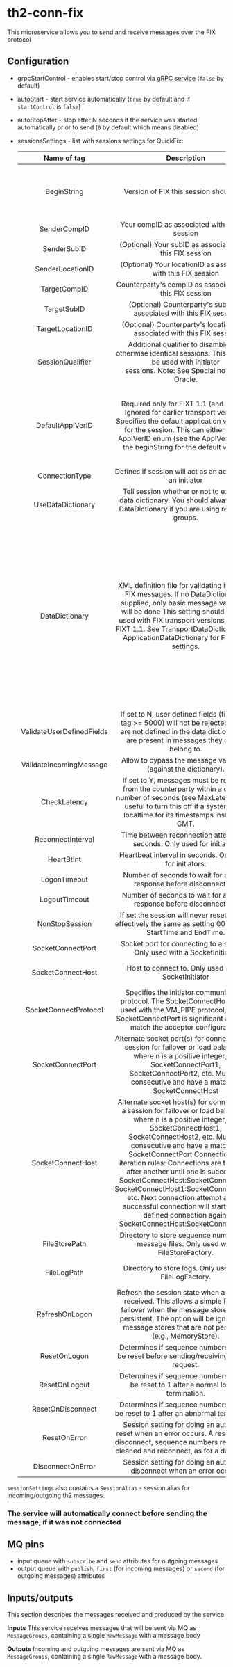 # th2-conn-fix
 This microservice allows you to send and receive messages over the FIX protocol
  
## Configuration
- grpcStartControl - enables start/stop control via [gRPC service](https://github.com/th2-net/th2-grpc-conn/blob/master/src/main/proto/th2_grpc_conn/conn.proto#L24) (`false` by default)
- autoStart - start service automatically (`true` by default and if `startControl` is `false`)
- autoStopAfter - stop after N seconds if the service was started automatically prior to send (`0` by default which means disabled)
- sessionsSettings - list with sessions settings for QuickFix:

     | Name of tag | Description | Valid Values| Default value|
     | :----: | :----: | :----: | :----: |
     | BeginString | Version of FIX this session should use |	FIX.5.0, FIX.4.4, FIX.4.3, FIX.4.2, FIX.4.1, FIX.4.0, FIXT.1.1 (which then requires DefaultApplVerID, see below)||
     | SenderCompID | Your compID as associated with this FIX session	|case-sensitive alpha-numeric string||
     | SenderSubID|(Optional) Your subID as associated with this FIX session	|case-sensitive alpha-numeric string||
     | SenderLocationID| (Optional) Your locationID as associated with this FIX session	|case-sensitive alpha-numeric string||
     | TargetCompID	| Counterparty's compID as associated with this FIX session	| case-sensitive alpha-numeric string	| | 
     | TargetSubID	| (Optional) Counterparty's subID as associated with this FIX session	| case-sensitive alpha-numeric string	|| 
     | TargetLocationID	| (Optional) Counterparty's locationID as associated with this FIX session |	case-sensitive alpha-numeric string	 | | 
     | SessionQualifier |	Additional qualifier to disambiguate otherwise identical sessions. This can only be used with initiator sessions. Note: See Special notes for Oracle.	|case-sensitive alpha-numeric string	||
     | DefaultApplVerID |	Required only for FIXT 1.1 (and newer). Ignored for earlier transport versions. Specifies the default application version ID for the session. This can either be the ApplVerID enum (see the ApplVerID field) the beginString for the default version.	| String. Examples:	FIX 5.0 over FIXT 1.1 DefaultApplVerID=7 # BeginString: FIX 5.0 over FIXT 1.1	DefaultApplVerID=FIX.5.0	# BeginString: FIX 4.2 over FIXT 1.1	DefaultApplVerID=FIX.4.2	|No default. Required for FIXT 1.1 |
     | ConnectionType|	Defines if session will act as an acceptor or an initiator|	initiator	/ acceptor|	|
     | UseDataDictionary |	Tell session whether or not to expect a data dictionary. You should always use a DataDictionary if you are using repeating groups.|	Y/N	| Y |
     | DataDictionary	| XML definition file for validating incoming FIX messages. If no DataDictionary is supplied, only basic message validation will be done This setting should only be used with FIX transport versions old than FIXT 1.1. See TransportDataDictionary and ApplicationDataDictionary for FIXT 1.1 settings. | Valid XML data dictionary file, QuickFIX/J comes with the following defaults in the etc directory: FIXT11.xml, FIX50.xml, FIX44.xml, FIX43.xml, FIX42.xml, FIX41.xml, FIX40.xml. |	If DataDictionary is not specified and UserDataDictionary=Y, then QuickFIX/J will look for a default dictionary based on the session's BeginString (e.g., FIX.4.2 = FIX42.xml). The DataDictionary file search strategy is to use a URL, then the file system, and then the thread context classloader (if any), and then the DataDictionary instance's classloader. Default data dictionary files are included in the QuickFIX/J jar file. |
     | ValidateUserDefinedFields |	If set to N, user defined fields (field with tag >= 5000) will not be rejected if they are not defined in the data dictionary, or are present in messages they do not belong to.	| Y / N |	Y |
     | ValidateIncomingMessage	| Allow to bypass the message validation (against the dictionary).	| Y / N	| Y |
     | CheckLatency	| If set to Y, messages must be received from the counterparty within a defined number of seconds (see MaxLatency). It is useful to turn this off if a system uses localtime for its timestamps instead of GMT.	| Y / N | 	Y|
     | ReconnectInterval	| Time between reconnection attempts in seconds. Only used for initiators	| positive integer	| 30 |
     | HeartBtInt | 	Heartbeat interval in seconds. Only used for initiators. |	positive integer	 | | 
     | LogonTimeout |	Number of seconds to wait for a logon response before disconnecting.	| positive integer |	10 |
     | LogoutTimeout |	Number of seconds to wait for a logout response before disconnecting.	| positive integer | 2 |
     | NonStopSession	| If set the session will never reset. This is effectively the same as setting 00:00:00 as StartTime and EndTime. |	Y / N |	N |
     | SocketConnectPort |	Socket port for connecting to a session. Only used with a SocketInitiator | positive integer | |	 
     | SocketConnectHost	| Host to connect to. Only used with a SocketInitiator	| valid IP address in the format of x.x.x.x or a domain name	 | | 
     | SocketConnectProtocol |	Specifies the initiator communication protocol. The SocketConnectHost is not used with the VM_PIPE protocol, but the SocketConnectPort is significant and must match the acceptor configuration.	| "TCP" or "VM_PIPE". |	"TCP" |
     | SocketConnectPort<n>	| Alternate socket port(s) for connecting to a session for failover or load balancing, where n is a positive integer, i.e. SocketConnectPort1, SocketConnectPort2, etc. Must be consecutive and have a matching SocketConnectHost<n> |	positive integer	 | | 
     | SocketConnectHost<n> | 	Alternate socket host(s) for connecting to a session for failover or load balancing, where n is a positive integer, i.e. SocketConnectHost1, SocketConnectHost2, etc. Must be consecutive and have a matching SocketConnectPort<n> Connection list iteration rules: Connections are tried one after another until one is successful: SocketConnectHost:SocketConnectPort, SocketConnectHost1:SocketConnectPort1, etc. Next connection attempt after a successful  connection will start at first defined connection again: SocketConnectHost:SocketConnectPort. | valid IP address in the format of x.x.x.x or a domain name	 |
     |FileStorePath |	Directory to store sequence number and message files. Only used with FileStoreFactory.	| valid directory for storing files, must have write access	 | | 
     |FileLogPath |	Directory to store logs. Only used with FileLogFactory. |	valid directory for storing files, must have write access	 ||
     |RefreshOnLogon	| Refresh the session state when a Logon is received. This allows a simple form of failover when the message store data is persistent. The option will be ignored for message stores that are not persistent (e.g., MemoryStore).	| Y / N	| N |
     | ResetOnLogon|	Determines if sequence numbers should be reset before sending/receiving a logon request.	| Y / N	| N |
     | ResetOnLogout	| Determines if sequence numbers should be reset to 1 after a normal logout termination. |	Y / N |	N |
     | ResetOnDisconnect	|Determines if sequence numbers should be reset to 1 after an abnormal termination.	| Y / N | N |
     | ResetOnError	| Session setting for doing an automatic reset when an error occurs. A reset means disconnect, sequence numbers reset, store cleaned and reconnect, as for a daily reset.	| Y / N |	N |
     | DisconnectOnError	| Session setting for doing an automatic disconnect when an error occurs.	| Y / N	| N |    
   
   
`sessionSettings` also contains a `SessionAlias` - session alias for incoming/outgoing th2 messages.
		


### The service will automatically connect before sending the message, if it was not connected

## MQ pins
- input queue with `subscribe` and `send` attributes for outgoing messages
- output queue with `publish`, `first` (for incoming messages) or `second` (for outgoing messages) attributes

## Inputs/outputs
This section describes the messages received and produced by the service

**Inputs**
This service receives messages that will be sent via MQ as `MessageGroups`, containing a single `RawMessage` with a message body

**Outputs**
Incoming and outgoing messages are sent via MQ as `MessageGroups`, containing a single `RawMessage` with a message body.
